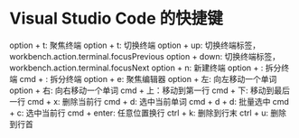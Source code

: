# Visual Studio Code 的快捷键

option + t: 聚焦终端
option + t: 切换终端
option + up: 切换终端标签，workbench.action.terminal.focusPrevious
option + down: 切换终端标签，workbench.action.terminal.focusNext
option + n: 新建终端
option + \: 拆分终端
cmd + \: 拆分终端
option + e: 聚焦编辑器
option + 左: 向左移动一个单词
option + 右: 向右移动一个单词
cmd + 上：移动到第一行
cmd + 下: 移动到最后一行
cmd + x: 删除当前行
cmd + d: 选中当前单词
cmd + d + d: 批量选中
cmd + c: 选中当前行
cmd + enter: 任意位置换行
ctrl + k: 删除到行末
ctrl + u: 删除到行首
